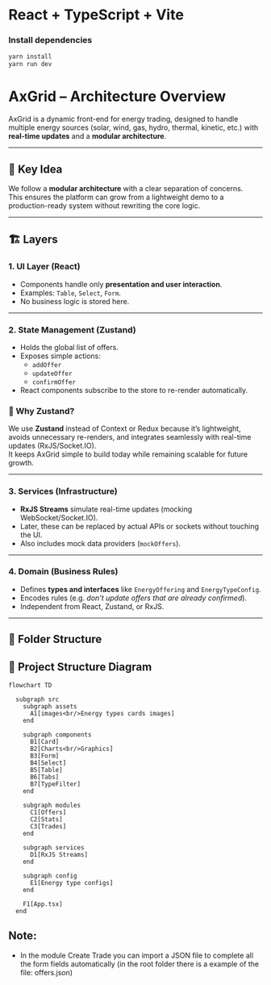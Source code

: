 # React + TypeScript + Vite

### Install dependencies

```bash
yarn install
yarn run dev
```

# AxGrid – Architecture Overview

AxGrid is a dynamic front-end for energy trading, designed to handle multiple energy sources (solar, wind, gas, hydro, thermal, kinetic, etc.) with **real-time updates** and a **modular architecture**.

---

## 🔑 Key Idea

We follow a **modular architecture** with a clear separation of concerns.  
This ensures the platform can grow from a lightweight demo to a production-ready system without rewriting the core logic.

---

## 🏗️ Layers

### 1. **UI Layer (React)**

- Components handle only **presentation and user interaction**.
- Examples: `Table`, `Select`, `Form`.
- No business logic is stored here.

---

### 2. **State Management (Zustand)**

- Holds the global list of offers.
- Exposes simple actions:
  - `addOffer`
  - `updateOffer`
  - `confirmOffer`
- React components subscribe to the store to re-render automatically.

### 🤔 Why Zustand?

We use **Zustand** instead of Context or Redux because it’s lightweight, avoids unnecessary re-renders, and integrates seamlessly with real-time updates (RxJS/Socket.IO).  
It keeps AxGrid simple to build today while remaining scalable for future growth.

---

### 3. **Services (Infrastructure)**

- **RxJS Streams** simulate real-time updates (mocking WebSocket/Socket.IO).
- Later, these can be replaced by actual APIs or sockets without touching the UI.
- Also includes mock data providers (`mockOffers`).

---

### 4. **Domain (Business Rules)**

- Defines **types and interfaces** like `EnergyOffering` and `EnergyTypeConfig`.
- Encodes rules (e.g. _don’t update offers that are already confirmed_).
- Independent from React, Zustand, or RxJS.

---

## 📂 Folder Structure

## 📂 Project Structure Diagram

```mermaid
flowchart TD

  subgraph src
    subgraph assets
      A1[images<br/>Energy types cards images]
    end

    subgraph components
      B1[Card]
      B2[Charts<br/>Graphics]
      B3[Form]
      B4[Select]
      B5[Table]
      B6[Tabs]
      B7[TypeFilter]
    end

    subgraph modules
      C1[Offers]
      C2[Stats]
      C3[Trades]
    end

    subgraph services
      D1[RxJS Streams]
    end

    subgraph config
      E1[Energy type configs]
    end

    F1[App.tsx]
  end

```

## Note:
- In the module Create Trade you can import a JSON file to complete all the form fields automatically (in the root folder there is a example of the file: offers.json)

